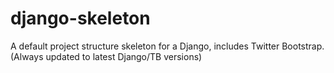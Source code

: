 django-skeleton
===============

A default project structure skeleton for a Django, includes Twitter Bootstrap. (Always updated to latest Django/TB versions)
